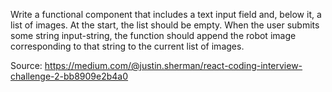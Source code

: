 Write a functional component that includes a text input field and, below it, a list of images. At the start, the list should be empty. When the user submits some string input-string, the function should append the robot image corresponding to that string to the current list of images.

Source: https://medium.com/@justin.sherman/react-coding-interview-challenge-2-bb8909e2b4a0